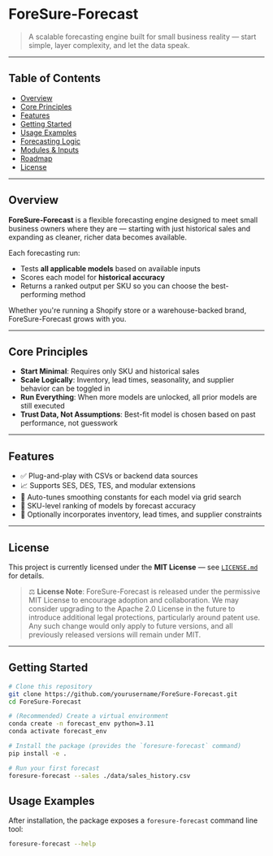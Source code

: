 # ForeSure-Forecast

> A scalable forecasting engine built for small business reality — start simple, layer complexity, and let the data speak.

---

## Table of Contents

- [Overview](#overview)
- [Core Principles](#core-principles)
- [Features](#features)
- [Getting Started](#getting-started)
- [Usage Examples](#usage-examples)
- [Forecasting Logic](#forecasting-logic)
- [Modules & Inputs](#modules--inputs)
- [Roadmap](#roadmap)
- [License](#license)

---

## Overview

**ForeSure-Forecast** is a flexible forecasting engine designed to meet small business owners where they are — starting with just historical sales and expanding as cleaner, richer data becomes available.

Each forecasting run:
- Tests **all applicable models** based on available inputs
- Scores each model for **historical accuracy**
- Returns a ranked output per SKU so you can choose the best-performing method

Whether you're running a Shopify store or a warehouse-backed brand, ForeSure-Forecast grows with you.

---

## Core Principles

- **Start Minimal**: Requires only SKU and historical sales
- **Scale Logically**: Inventory, lead times, seasonality, and supplier behavior can be toggled in
- **Run Everything**: When more models are unlocked, all prior models are still executed
- **Trust Data, Not Assumptions**: Best-fit model is chosen based on past performance, not guesswork

---

## Features

- ✅ Plug-and-play with CSVs or backend data sources
- 📈 Supports SES, DES, TES, and modular extensions
- 🔁 Auto-tunes smoothing constants for each model via grid search
- 🧠 SKU-level ranking of models by forecast accuracy
- 🧮 Optionally incorporates inventory, lead times, and supplier constraints

---

## License

This project is currently licensed under the **MIT License** — see [`LICENSE.md`](./LICENSE.md) for details.

> ⚖️ **License Note**: ForeSure-Forecast is released under the permissive MIT License to encourage adoption and collaboration. We may consider upgrading to the Apache 2.0 License in the future to introduce additional legal protections, particularly around patent use. Any such change would only apply to future versions, and all previously released versions will remain under MIT.

---

## Getting Started

```bash
# Clone this repository
git clone https://github.com/yourusername/ForeSure-Forecast.git
cd ForeSure-Forecast

# (Recommended) Create a virtual environment
conda create -n forecast_env python=3.11
conda activate forecast_env

# Install the package (provides the `foresure-forecast` command)
pip install -e .

# Run your first forecast
foresure-forecast --sales ./data/sales_history.csv
```

## Usage Examples

After installation, the package exposes a `foresure-forecast` command line tool:

```bash
foresure-forecast --help
```
